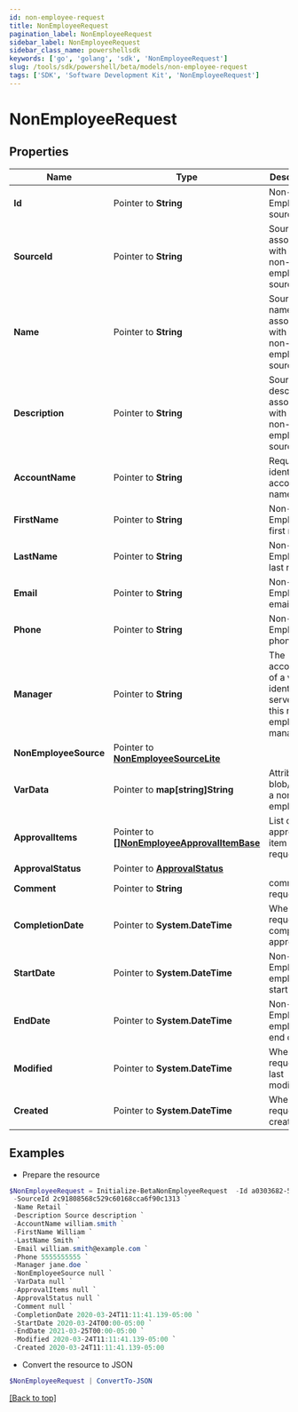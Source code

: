 ```yaml
---
id: non-employee-request
title: NonEmployeeRequest
pagination_label: NonEmployeeRequest
sidebar_label: NonEmployeeRequest
sidebar_class_name: powershellsdk
keywords: ['go', 'golang', 'sdk', 'NonEmployeeRequest'] 
slug: /tools/sdk/powershell/beta/models/non-employee-request
tags: ['SDK', 'Software Development Kit', 'NonEmployeeRequest']
---
```



# NonEmployeeRequest

## Properties

Name | Type | Description | Notes
------------ | ------------- | ------------- | -------------
**Id** |  Pointer to **String** | Non-Employee source id. | [optional] 
**SourceId** |  Pointer to **String** | Source Id associated with this non-employee source. | [optional] 
**Name** |  Pointer to **String** | Source name associated with this non-employee source. | [optional] 
**Description** |  Pointer to **String** | Source description associated with this non-employee source. | [optional] 
**AccountName** |  Pointer to **String** | Requested identity account name. | [optional] 
**FirstName** |  Pointer to **String** | Non-Employee&#39;s first name. | [optional] 
**LastName** |  Pointer to **String** | Non-Employee&#39;s last name. | [optional] 
**Email** |  Pointer to **String** | Non-Employee&#39;s email. | [optional] 
**Phone** |  Pointer to **String** | Non-Employee&#39;s phone. | [optional] 
**Manager** |  Pointer to **String** | The account ID of a valid identity to serve as this non-employee&#39;s manager. | [optional] 
**NonEmployeeSource** |  Pointer to [**NonEmployeeSourceLite**](non-employee-source-lite) |  | [optional] 
**VarData** |  Pointer to **map[string]String** | Attribute blob/bag for a non-employee. | [optional] 
**ApprovalItems** |  Pointer to [**[]NonEmployeeApprovalItemBase**](non-employee-approval-item-base) | List of approval item for the request | [optional] 
**ApprovalStatus** |  Pointer to [**ApprovalStatus**](approval-status) |  | [optional] 
**Comment** |  Pointer to **String** | comment of requester | [optional] 
**CompletionDate** |  Pointer to **System.DateTime** | When the request was completely approved. | [optional] 
**StartDate** |  Pointer to **System.DateTime** | Non-Employee employment start date. | [optional] 
**EndDate** |  Pointer to **System.DateTime** | Non-Employee employment end date. | [optional] 
**Modified** |  Pointer to **System.DateTime** | When the request was last modified. | [optional] 
**Created** |  Pointer to **System.DateTime** | When the request was created. | [optional] 

## Examples

- Prepare the resource
```powershell
$NonEmployeeRequest = Initialize-BetaNonEmployeeRequest  -Id a0303682-5e4a-44f7-bdc2-6ce6112549c1 `
 -SourceId 2c91808568c529c60168cca6f90c1313 `
 -Name Retail `
 -Description Source description `
 -AccountName william.smith `
 -FirstName William `
 -LastName Smith `
 -Email william.smith@example.com `
 -Phone 5555555555 `
 -Manager jane.doe `
 -NonEmployeeSource null `
 -VarData null `
 -ApprovalItems null `
 -ApprovalStatus null `
 -Comment null `
 -CompletionDate 2020-03-24T11:11:41.139-05:00 `
 -StartDate 2020-03-24T00:00-05:00 `
 -EndDate 2021-03-25T00:00-05:00 `
 -Modified 2020-03-24T11:11:41.139-05:00 `
 -Created 2020-03-24T11:11:41.139-05:00
```

- Convert the resource to JSON
```powershell
$NonEmployeeRequest | ConvertTo-JSON
```


[[Back to top]](#) 

